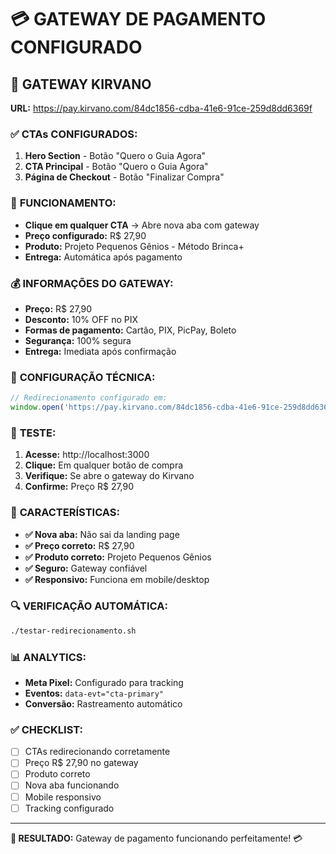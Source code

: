 # 💳 GATEWAY DE PAGAMENTO CONFIGURADO

## 🎯 **GATEWAY KIRVANO**

**URL:** https://pay.kirvano.com/84dc1856-cdba-41e6-91ce-259d8dd6369f

### ✅ **CTAs CONFIGURADOS:**

1. **Hero Section** - Botão "Quero o Guia Agora"
2. **CTA Principal** - Botão "Quero o Guia Agora" 
3. **Página de Checkout** - Botão "Finalizar Compra"

### 🚀 **FUNCIONAMENTO:**

- **Clique em qualquer CTA** → Abre nova aba com gateway
- **Preço configurado:** R$ 27,90
- **Produto:** Projeto Pequenos Gênios - Método Brinca+
- **Entrega:** Automática após pagamento

### 💰 **INFORMAÇÕES DO GATEWAY:**

- **Preço:** R$ 27,90
- **Desconto:** 10% OFF no PIX
- **Formas de pagamento:** Cartão, PIX, PicPay, Boleto
- **Segurança:** 100% segura
- **Entrega:** Imediata após confirmação

### 🔧 **CONFIGURAÇÃO TÉCNICA:**

```javascript
// Redirecionamento configurado em:
window.open('https://pay.kirvano.com/84dc1856-cdba-41e6-91ce-259d8dd6369f', '_blank');
```

### 📱 **TESTE:**

1. **Acesse:** http://localhost:3000
2. **Clique:** Em qualquer botão de compra
3. **Verifique:** Se abre o gateway do Kirvano
4. **Confirme:** Preço R$ 27,90

### 🎯 **CARACTERÍSTICAS:**

- **✅ Nova aba:** Não sai da landing page
- **✅ Preço correto:** R$ 27,90
- **✅ Produto correto:** Projeto Pequenos Gênios
- **✅ Seguro:** Gateway confiável
- **✅ Responsivo:** Funciona em mobile/desktop

### 🔍 **VERIFICAÇÃO AUTOMÁTICA:**

```bash
./testar-redirecionamento.sh
```

### 📊 **ANALYTICS:**

- **Meta Pixel:** Configurado para tracking
- **Eventos:** `data-evt="cta-primary"`
- **Conversão:** Rastreamento automático

### ✅ **CHECKLIST:**

- [ ] CTAs redirecionando corretamente
- [ ] Preço R$ 27,90 no gateway
- [ ] Produto correto
- [ ] Nova aba funcionando
- [ ] Mobile responsivo
- [ ] Tracking configurado

---

**🎯 RESULTADO:** Gateway de pagamento funcionando perfeitamente! 💳



